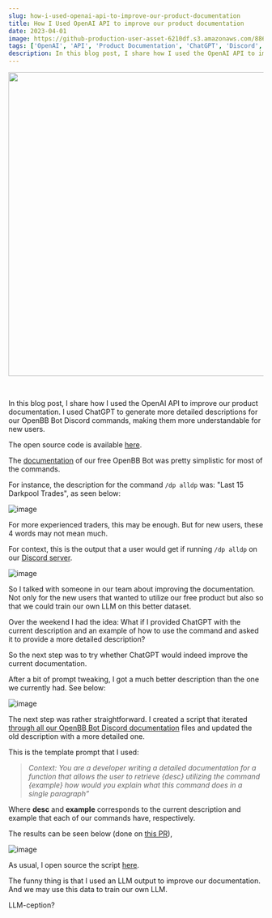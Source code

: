 ```yaml
---
slug: how-i-used-openai-api-to-improve-our-product-documentation
title: How I Used OpenAI API to improve our product documentation
date: 2023-04-01
image: https://github-production-user-asset-6210df.s3.amazonaws.com/88618738/280554411-32a1e101-4357-4a0a-852c-d184ad6a7104.png
tags: ['OpenAI', 'API', 'Product Documentation', 'ChatGPT', 'Discord', 'OpenBB Bot']
description: In this blog post, I share how I used the OpenAI API to improve our product documentation. I used ChatGPT to generate more detailed descriptions for our OpenBB Bot Discord commands, making them more understandable for new users.
---
```


<p align="center">
    <img width="600" src="https://github-production-user-asset-6210df.s3.amazonaws.com/88618738/280554411-32a1e101-4357-4a0a-852c-d184ad6a7104.png"/>
</p>

<br />

In this blog post, I share how I used the OpenAI API to improve our product documentation. I used ChatGPT to generate more detailed descriptions for our OpenBB Bot Discord commands, making them more understandable for new users.

The open source code is available [here](https://github.com/DidierRLopes/improve-documentation-using-openai).

<!-- truncate -->

<div style={{borderTop: '1px solid #21af90', margin: '1.5em 0'}} />

The [documentation](https://docs.openbb.co/bot/reference/discord) of our free OpenBB Bot was pretty simplistic for most of the commands.

For instance, the description for the command `/dp alldp` was: "Last 15 Darkpool Trades", as seen below:

![image](https://github.com/Meg1211/my-website/assets/88618738/faf4a1e1-a5b5-4aeb-aec4-cd69c29842a7)

For more experienced traders, this may be enough. But for new users, these 4 words may not mean much.

For context, this is the output that a user would get if running `/dp alldp` on our [Discord server](https://openbb.co/discord).

![image](https://github.com/Meg1211/my-website/assets/88618738/5752d06d-0515-46df-aeda-1425c79e7d2c)

So I talked with someone in our team about improving the documentation. Not only for the new users that wanted to utilize our free product but also so that we could train our own LLM on this better dataset.

Over the weekend I had the idea: What if I provided ChatGPT with the current description and an example of how to use the command and asked it to provide a more detailed description?

So the next step was to try whether ChatGPT would indeed improve the current documentation.

After a bit of prompt tweaking, I got a much better description than the one we currently had. See below:

![image](https://github.com/Meg1211/my-website/assets/88618738/212114a0-033e-4f7d-98dc-ef22ee318227)

The next step was rather straightforward. I created a script that iterated [through all our OpenBB Bot Discord documentation](https://github.com/OpenBB-finance/OpenBBTerminal) files and updated the old description with a more detailed one.

This is the template prompt that I used:

> _Context: You are a developer writing a detailed documentation for a function that allows the user to retrieve {desc} utilizing the command {example} how would you explain what this command does in a single paragraph”_

Where **desc** and **example** corresponds to the current description and example that each of our commands have, respectively.

The results can be seen below (done on [this PR](https://github.com/OpenBB-finance/OpenBBTerminal/pull/4657)),

![image](https://github.com/Meg1211/my-website/assets/88618738/32a1e101-4357-4a0a-852c-d184ad6a7104)

As usual, I open source the script [here](https://github.com/DidierRLopes/improve-documentation-using-openai).

The funny thing is that I used an LLM output to improve our documentation. And we may use this data to train our own LLM.

LLM-ception?
